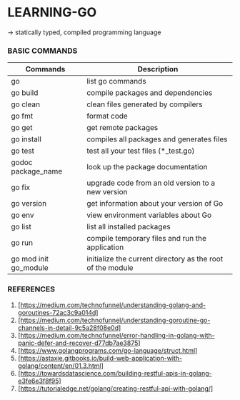 # LEARNING-GO
  -> statically typed, compiled programming language
### BASIC COMMANDS
|       Commands      |             Description             |
|---------------------|-------------------------------------|
| go                  | list go commands                    |
| go build            | compile packages and dependencies   |
| go clean            | clean files generated by compilers  |
| go fmt              | format code                         |
| go get              | get remote packages                 |  
| go install          |  compiles all packages and generates files |
| go test             | test all your test files (*_test.go) | 
| godoc package_name  | look up the package documentation   |
| go fix              | upgrade code from an old version to a new version |
| go version          | get information about your version of Go |
| go env              | view environment variables about Go |
| go list             | list all installed packages         |
| go run              | compile temporary files and run the application |
| go mod init go_module |  initialize the current directory as the root of the module |

### REFERENCES
1. [https://medium.com/technofunnel/understanding-golang-and-goroutines-72ac3c9a014d]
2. [https://medium.com/technofunnel/understanding-goroutine-go-channels-in-detail-9c5a28f08e0d]
3. [https://medium.com/technofunnel/error-handling-in-golang-with-panic-defer-and-recover-d77db7ae3875]
4. [https://www.golangprograms.com/go-language/struct.html]
5. [https://astaxie.gitbooks.io/build-web-application-with-golang/content/en/01.3.html]
6. [https://towardsdatascience.com/building-restful-apis-in-golang-e3fe6e3f8f95]
7. [https://tutorialedge.net/golang/creating-restful-api-with-golang/]
